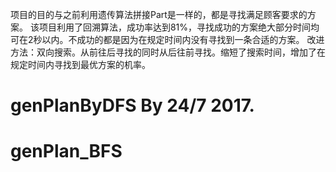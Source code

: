 项目的目的与之前利用遗传算法拼接Part是一样的，都是寻找满足顾客要求的方案。
该项目利用了回溯算法，成功率达到81%，寻找成功的方案绝大部分时间均可在2秒以内。不成功的都是因为在规定时间内没有寻找到一条合适的方案。
改进方法：双向搜索。从前往后寻找的同时从后往前寻找。缩短了搜索时间，增加了在规定时间内寻找到最优方案的机率。
# genPlanByDFS By 24/7 2017.
# genPlan_BFS
